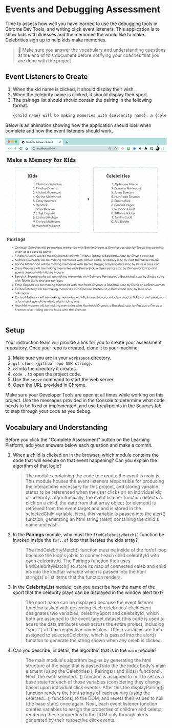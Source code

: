 # Events and Debugging Assessment

Time to assess how well you have learned to use the debugging tools in Chrome Dev Tools, and writing click event listeners. This application is to show kids with illnesses and the memories the would like to make. Celebrities sign up to help kids make memories.

> 🧨 Make sure you answer the vocabulary and understanding questions at the end of this document before notifying your coaches that you are done with the project

## Event Listeners to Create

1. When the kid name is clicked, it should display their wish.
1. When the celebrity name is clicked, it should display their sport.
1. The pairings list should should contain the pairing in the following format.
    ```html
    {child name} will be making memories with {celebrity name}, a {celebrity sport} star, by {child wish}
    ```

Below is an animation showing how the application should look when complete and how the event listeners should work.

<img src="./images/debugging-events-assessment.gif" width="700px">

## Setup

Your instruction team will provide a link for you to create your assessment repository. Once your repo is created, clone it to your machine.

1. Make sure you are in your `workspace` directory.
1. `git clone {github repo SSH string}`.
1. `cd` into the directory it creates.
1. `code .` to open the project code.
1. Use the `serve` command to start the web server.
1. Open the URL provided in Chrome.

Make sure your Developer Tools are open at all times while working on this project. Use the messages provided in the Console to determine what code needs to be fixed or implemented, and use breakpoints in the Sources tab to step through your code as you debug.

## Vocabulary and Understanding

Before you click the "Complete Assessment" button on the Learning Platform, add your answers below each question and make a commit.

1. When a child is clicked on in the browser, which module contains the code that will execute on that event happening? Can you explain the algorithm of that logic?

   > The module containing the code to execute the event is main.js. This module houses the event listeners responsible for producing the interactions necessary for this project, and storing variable states to be referenced when the user clicks on an individual kid or celebrity. Algorithmically, the event listener function detects a click on a child, the data from that array object (or element) is retrieved from the event.target and and is stored in the selectedChild variable. Next, this variable is passed into the alert() function, generating an html string (alert) containing the child's name and wish.

2. In the **Pairings** module, why must the `findCelebrityMatch()` function be invoked inside the `for..of` loop that iterates the kids array?

   > The findCelebrityMatch() function must ne inside of the for/of loop because the loop's job is to connect each child.celebrityId with each celebrity.id. The Pairings function then uses findCelebrityMatch() to store its map of connected caleb and child ids into the kidStar variable which is passed into the html string(s)'s list items that the function renders.

3. In the **CelebrityList** module, can you describe how the name of the sport that the celebrity plays can be displayed in the window alert text?

   > The sport name can be displayed because the event listener function tasked with governing each celebrities' click event designates two variables, celebritySport and celebrityId, which both are assigned to the event.target.dataset (this code is used to acess the data attributes used across the entire project, including "sport") of their respective namesakes. These variables are then assigned to selectedCelebrity, which is passed into the alert() function to generate the string shown when any celeb is clicked.

4. Can you describe, in detail, the algorithm that is in the `main` module?

   > The main module's algorithm begins by generating the html structure of the page that is passed into the the index body's main element (using the Celebrities(), Pairings() and Kids() functions). Next, the each selected...() function is assigned to null to set us a base state for each of those variables (considering they change based upon individual click events). After this the displayPairing() function renders the html strings of each pairing (using the selected...() functions) to the DOM, and resets their values to null (the base state) once again. Next, each event listener function creates variables to assign the properties of children and celebs, rendering these properties to the DOM only through alerts generated by their respective click events. 
